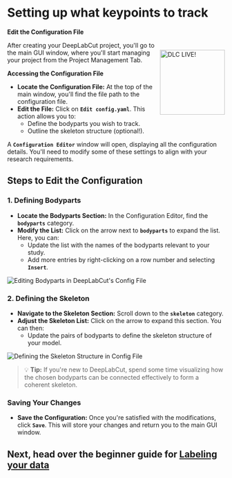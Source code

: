 # Setting up what keypoints to track
<img src="https://images.squarespace-cdn.com/content/v1/57f6d51c9f74566f55ecf271/1572296495650-Y4ZTJ2XP2Z9XF1AD74VW/ke17ZwdGBToddI8pDm48kMulEJPOrz9Y8HeI7oJuXxR7gQa3H78H3Y0txjaiv_0fDoOvxcdMmMKkDsyUqMSsMWxHk725yiiHCCLfrh8O1z5QPOohDIaIeljMHgDF5CVlOqpeNLcJ80NK65_fV7S1UZiU3J6AN9rgO1lHw9nGbkYQrCLTag1XBHRgOrY8YAdXW07ycm2Trb21kYhaLJjddA/DLC_logo_blk-01.png?format=1000w" width="150" title="DLC-live" alt="DLC LIVE!" align="right" vspace = "50">

**Edit the Configuration File**

After creating your DeepLabCut project, you'll go to the main GUI window, where you'll start managing your project from the Project Management Tab.

**Accessing the Configuration File**

- **Locate the Configuration File:** At the top of the main window, you'll find the file path to the configuration file.
- **Edit the File:** Click on **`Edit config.yaml`**. This action allows you to:
  - Define the bodyparts you wish to track.
  - Outline the skeleton structure (optional!).

A **`Configuration Editor`** window will open, displaying all the configuration details. You'll need to modify some of these settings to align with your research requirements.

## Steps to Edit the Configuration

### 1. Defining Bodyparts

- **Locate the Bodyparts Section:** In the Configuration Editor, find the **`bodyparts`** category.
- **Modify the List:** Click on the arrow next to **`bodyparts`** to expand the list. Here, you can:
  - Update the list with the names of the bodyparts relevant to your study.
  - Add more entries by right-clicking on a row number and selecting **`Insert`**.


![Editing Bodyparts in DeepLabCut's Config File](https://images.squarespace-cdn.com/content/v1/57f6d51c9f74566f55ecf271/1717779624617-CIVZCM23U69NYK9BO3GY/bodyparts.png?format=500w)


### 2. Defining the Skeleton

- **Navigate to the Skeleton Section:** Scroll down to the **`skeleton`** category.
- **Adjust the Skeleton List:** Click on the arrow to expand this section. You can then:
  - Update the pairs of bodyparts to define the skeleton structure of your model.

![Defining the Skeleton Structure in Config File](https://images.squarespace-cdn.com/content/v1/57f6d51c9f74566f55ecf271/1717779598505-HQNECHIKSQ6XL033JX8M/skeleton.png?format=500w)

> 💡 **Tip:** If you're new to DeepLabCut, spend some time visualizing how the chosen bodyparts can be connected effectively to form a coherent skeleton.

### Saving Your Changes

- **Save the Configuration:** Once you're satisfied with the modifications, click **`Save`**. This will store your changes and return you to the main GUI window.

## Next, head over the beginner guide for [Labeling your data](labeling)
